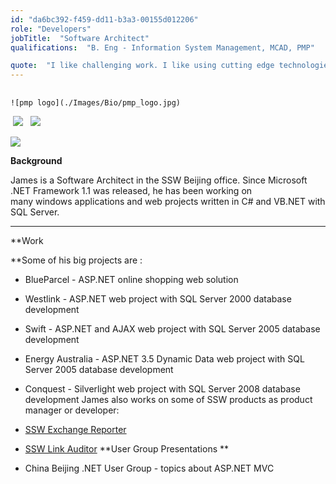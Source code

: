 ```yaml
---
id: "da6bc392-f459-dd11-b3a3-00155d012206"
role: "Developers"
jobTitle:  "Software Architect"
qualifications:  "B. Eng - Information System Management, MCAD, PMP"

quote:  "I like challenging work. I like using cutting edge technologies to make great solutions for my clients."
---
```


## 
    ![pmp logo](./Images/Bio/pmp_logo.jpg) 
 ![](./Images/Bio/MCAD-RGB.gif) 
  ![](./Images/Bio/mcp-rgb.gif) 
 
![](./Images/Bio/scrumtrainer.png) 
 

**Background**  

James is a Software Architect in the SSW Beijing office. Since Microsoft .NET Framework 1.1 was released, he has been working on many windows applications and web projects written in C# and VB.NET with SQL Server.   

****

**Work  

**Some of his big projects are :

*   BlueParcel - ASP.NET online shopping web solution 
*   Westlink - ASP.NET web project with SQL Server 2000 database development 
*   Swift - ASP.NET and AJAX web project with SQL Server 2005 database development 
*   Energy Australia - ASP.NET 3.5 Dynamic Data web project with SQL Server 2005 database development 
*   Conquest - Silverlight web project with SQL Server 2008 database development 
James also works on some of SSW products as product manager or developer:

*   [SSW Exchange Reporter](http://www.ssw.com.au/ssw/ExchangeReporter) 
*   [SSW Link Auditor](http://www.ssw.com.au/ssw/LinkAuditor) 
**User Group Presentations **

*   China Beijing .NET User Group - topics about ASP.NET MVC 